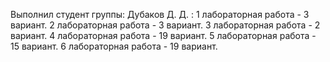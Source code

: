 ﻿Выполнил студент группы: Дубаков Д. Д. : 
1 лабораторная работа - 3 вариант.
2 лабораторная работа - 3 вариант.
3 лабораторная работа - 2 вариант.
4 лабораторная работа - 19 вариант.
5 лабораторная работа - 15 вариант.
6 лабораторная работа - 19 вариант.
